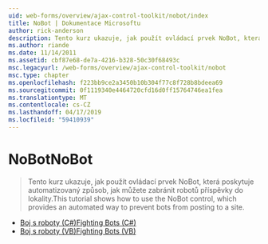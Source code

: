 ```yaml
---
uid: web-forms/overview/ajax-control-toolkit/nobot/index
title: NoBot | Dokumentace Microsoftu
author: rick-anderson
description: Tento kurz ukazuje, jak použít ovládací prvek NoBot, která poskytuje automatizovaný způsob, jak můžete zabránit robotů příspěvky do lokality.
ms.author: riande
ms.date: 11/14/2011
ms.assetid: cbf87e68-de7a-4216-b328-50c30f68493c
msc.legacyurl: /web-forms/overview/ajax-control-toolkit/nobot
msc.type: chapter
ms.openlocfilehash: f223bb9ce2a3450b10b304f77c8f728b8bdeea69
ms.sourcegitcommit: 0f1119340e4464720cfd16d0ff15764746ea1fea
ms.translationtype: MT
ms.contentlocale: cs-CZ
ms.lasthandoff: 04/17/2019
ms.locfileid: "59410939"
---
```

# <a name="nobot"></a><span data-ttu-id="8533e-103">NoBot</span><span class="sxs-lookup"><span data-stu-id="8533e-103">NoBot</span></span>

> <span data-ttu-id="8533e-104">Tento kurz ukazuje, jak použít ovládací prvek NoBot, která poskytuje automatizovaný způsob, jak můžete zabránit robotů příspěvky do lokality.</span><span class="sxs-lookup"><span data-stu-id="8533e-104">This tutorial shows how to use the NoBot control, which provides an automated way to prevent bots from posting to a site.</span></span>


- [<span data-ttu-id="8533e-105">Boj s roboty (C#)</span><span class="sxs-lookup"><span data-stu-id="8533e-105">Fighting Bots (C#)</span></span>](fighting-bots-cs.md)
- [<span data-ttu-id="8533e-106">Boj s roboty (VB)</span><span class="sxs-lookup"><span data-stu-id="8533e-106">Fighting Bots (VB)</span></span>](fighting-bots-vb.md)
